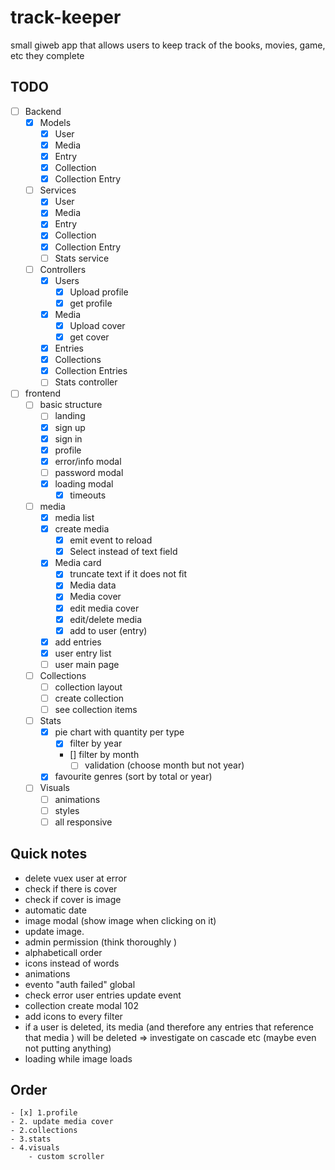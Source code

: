 # track-keeper
small giweb app that allows users to keep track of the books, movies, game, etc they complete

## TODO
- [ ] Backend
    - [x] Models
        - [x] User
        - [x] Media
        - [x] Entry
        - [x] Collection
        - [x] Collection Entry

    - [ ] Services
        - [x] User
        - [x] Media
        - [x] Entry
        - [x] Collection
        - [x] Collection Entry
        - [ ] Stats service

    - [ ] Controllers
        - [x] Users
            - [x] Upload profile
            - [x] get profile
        - [x] Media
            - [x] Upload cover
            - [x] get cover
        - [x] Entries
        - [x] Collections
        - [x] Collection Entries
        - [ ] Stats controller

- [ ] frontend
    - [ ] basic structure 
        - [ ] landing
        - [x] sign up
        - [x] sign in
        - [x] profile
        - [x] error/info modal
        - [ ] password modal
        - [x] loading modal
            - [x] timeouts

    - [ ] media
        - [x] media list
        - [x] create media
            - [x] emit event to reload
            - [x] Select instead of text field
        - [x] Media card
            - [x] truncate text if it does not fit
            - [x] Media data
            - [x] Media cover
            - [x] edit media cover
            - [x] edit/delete media
            - [x] add to user (entry)
        - [x] add entries
        - [x] user entry list
        - [ ] user main page
    
    - [ ] Collections
        - [ ] collection layout
        - [ ] create collection
        - [ ] see collection items

    - [ ] Stats
        - [x] pie chart with quantity per type
            - [x] filter by year
            - [] filter by month
                - [ ] validation (choose month but not year)
        - [x] favourite genres (sort by total or year)

    - [ ] Visuals
        - [ ] animations
        - [ ] styles
        - [ ] all responsive

## Quick notes
- delete vuex user at error
- check if there is cover
- check if cover is image
- automatic date
- image modal (show image when clicking on it)
- update image.
- admin permission (think thoroughly    )
- alphabeticall order
- icons instead of words
- animations
- evento "auth failed" global
- check error user entries update event
- collection create modal 102
- add icons to every filter
- if a user is deleted, its media (and therefore any entries that reference that media ) will be deleted => investigate on cascade etc (maybe even not putting anything)
- loading while image loads


## Order
    - [x] 1.profile
    - 2. update media cover
    - 2.collections
    - 3.stats
    - 4.visuals
        - custom scroller